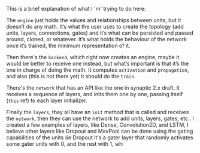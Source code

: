 This is a brief explanation of what I 'm' trying to do here:

The `engine` just holds the values and relationships between units, but it doesn’t do any math. It’s what the user uses to create the topology (add units, layers, connections, gates) and it’s what can be persisted and passed around, cloned, or whatever. It’s what holds the behaviour of the network once it’s trained, the minimum representation of it.

Then there's the `backend`, which right now creates an engine, maybe it would be better to receive one instead, but what’s important is that it’s the one in charge of doing the math. It computes `activation` and `propagation`, and also (this is not there yet) it should do the `train`.

There's the `network` that has an API like the one in synaptic 2.x draft. It receives a sequence of layers, and inits them one by one, passing itself (`this` ref) to each layer initializer.

Finally the `layers`, they all have an `init` method that is called and receives the `network`, then they can use the network to add units, layers, gates, etc.. I created a few examples of layers, like Dense, Convolution2D, and LSTM, I believe other layers like Dropout and MaxPool can be done using the gating capabilities of the units (ie Dropout it's a gater layer that randomly activates some gater units with 0, and the rest with 1, whi
